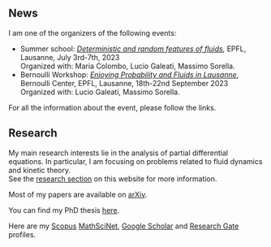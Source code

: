 ## N﻿ews

I﻿ am one of the organizers of the following events:

* Summer school: *[Deterministic and random features of fluids](https://www.epfl.ch/labs/amcv/amcv/events/summer-school-deterministic-and-random-features-of-fluids/),* EPFL, Lausanne, July 3rd-7th, 2023\
  O﻿rganized with: Maria Colombo, Lucio Galeati, Massimo Sorella.
* Bernoulli Workshop: *[Enjoying Probability and Fluids in Lausanne](https://www.epfl.ch/labs/amcv/amcv/events/young-researcher-workshop-enjoying-probability-and-fluids-in-lausanne/)*, Bernoulli Center, EPFL, Lausanne, 18th-22nd September 2023\
  O﻿rganized with: Lucio Galeati, Massimo Sorella.

F﻿or all the information about the event, please follow the links.



## Research

My main research interests lie in the analysis of partial differential equations. In particular, I am focusing on problems related to fluid dynamics and kinetic theory.\
See the [research section](/research/) on this website for more information.

Most of my papers are available on [arXiv](https://arxiv.org/a/0000-0002-6254-2070.html).

You can find my PhD thesis [here](https://iris.gssi.it/handle/20.500.12571/15111#.YAM8auj7RPY).

Here are my [Scopus](https://www.scopus.com/authid/detail.uri?authorId=57211665080) [MathSciNet](https://mathscinet.ams.org/mathscinet/search/author.html?mrauthid=1400737), [Google Scholar](https://scholar.google.com/citations?user=0sJTT28AAAAJ&hl=en) and [Research Gate](https://www.researchgate.net/profile/Michele_Dolce) profiles.